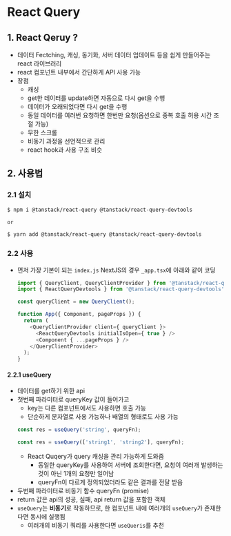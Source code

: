 # React Query
## 1. React Qeruy ?
- 데이터 Fectching, 캐싱, 동기화, 서버 데이터 업데이트 등을 쉽게 만들어주는 react 라이브러리
- react 컴포넌트 내부에서 간단하게 API 사용 가능
- 장점
  - 캐싱
  - get한 데이터를 update하면 자동으로 다시 get을 수행
  - 데이터가 오래되었다면 다시 get을 수행
  - 동일 데이터를 여러번 요청하면 한번만 요청(옵션으로 중복 호출 허용 시간 조절 가능)
  - 무한 스크롤
  - 비동기 과정을 선언적으로 관리
  - react hook과 사용 구조 비슷

## 2. 사용법
### 2.1 설치
```bash
$ npm i @tanstack/react-query @tanstack/react-query-devtools

or 

$ yarn add @tanstack/react-query @tanstack/react-query-devtools
```

### 2.2 사용
- 먼저 가장 기본이 되는 `index.js` NextJS의 경우 `_app.tsx`에 아래와 같이 코딩
  ```javascript
  import { QueryClient, QueryClientProvider } from '@tanstack/react-query';
  import { ReactQueryDevtools } from '@tanstack/react-query-devtools';

  const queryClient = new QueryClient();

  function App({ Component, pageProps }) {
    return (
      <QueryClientProvider client={ queryClient }>
        <ReactQueryDevtools initialIsOpen={ true } />
        <Component { ...pageProps } />
      </QueryClientProvider>
    );
  }
  ```
#### 2.2.1 useQuery
- 데이터를 get하기 위한 api
- 첫번째 파라미터로 queryKey 값이 들어가고
  - key는 다른 컴포넌트에서도 사용하면 호출 가능
  - 단순하게 문자열로 사용 가능하나 배열의 형태로도 사용 가능
  ```javascript
  const res = useQuery('string', queryFn);

  const res = useQuery(['string1', 'string2'], queryFn);
  ```
  - React Quqery가 query 캐싱을 관리 가능하게 도와줌
    - 동일한 queryKey를 사용하여 서버에 조회한다면, 요청이 여러개 발생하는 것이 아닌 1개의 요청만 일어남
    - queryFn이 다르게 정의되었더라도 같은 결과를 전달 받음
- 두번째 파라미터로 비동기 함수 queryFn (promise)
- return 값은 api의 성공, 실패, api return 값을  포함한 객체
- `useQuery`는 **비동기**로 작동하므로, 한 컴포넌트 내에 여러개의 `useQuery`가 존재한다면 동시에 실행됨
  - 여러개의 비동기 쿼리를 사용한다면 `useQueris`를 추천

